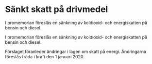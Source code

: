 # Sänkt skatt på drivmedel

I promemorian föreslås en sänkning av koldioxid- och energiskatten på
bensin och diesel.

I promemorian föreslås en sänkning av koldioxid- och energiskatten på
bensin och diesel.

Förslaget föranleder ändringar i lagen om skatt på energi. Ändringarna
föreslås träda i kraft den 1 januari 2020.
